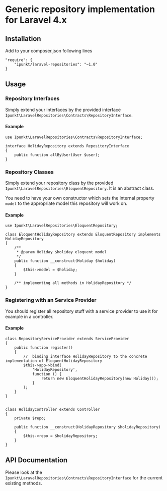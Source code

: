 # Generic repository implementation for Laravel 4.x

## Installation

Add to your composer.json following lines

	"require": {
		"ipunkt/laravel-repositories": "~1.0"
	}


## Usage

### Repository Interfaces

Simply extend your interfaces by the provided interface `Ipunkt\LaravelRepositories\Contracts\RepositoryInterface`.

#### Example

	use Ipunkt\LaravelRepositories\Contracts\RepositoryInterface;

	interface HolidayRepository extends RepositoryInterface
	{
		public function allByUser(User $user);
	}


### Repository Classes

Simply extend your repository class by the provided `Ipunkt\LaravelRepositories\EloquentRepository`. It is an abstract class.

You need to have your own constructor which sets the internal property `model` to the appropriate model this repository will work on.

#### Example

	use Ipunkt\LaravelRepositories\EloquentRepository;

	class EloquentHolidayRepository extends EloquentRepository implements HolidayRepository
	{
		/**
		 * @param Holiday $holiday eloquent model
		 */
		public function __construct(Holiday $holiday)
		{
			$this->model = $holiday;
		}

		/** implementing all methods in HolidayRepository */
	}


### Registering with an Service Provider

You should register all repository stuff with a service provider to use it for example in a controller.

#### Example

	class RepositoryServiceProvider extends ServiceProvider
	{
		public function register()
		{
			//  binding interface HolidayRepository to the concrete implementation of EloquentHolidayRepository
			$this->app->bind(
				'HolidayRepository',
				function () {
					return new EloquentHolidayRepository(new Holiday());
				}
			);
		}
	}


	class HolidayController extends Controller
	{
		private $repo;

		public function __construct(HolidayRepository $holidayRepository)
		{
			$this->repo = $holidayRepository;
		}
	}



## API Documentation

Please look at the `Ipunkt\LaravelRepositories\Contracts\RepositoryInterface` for the current existing methods.


